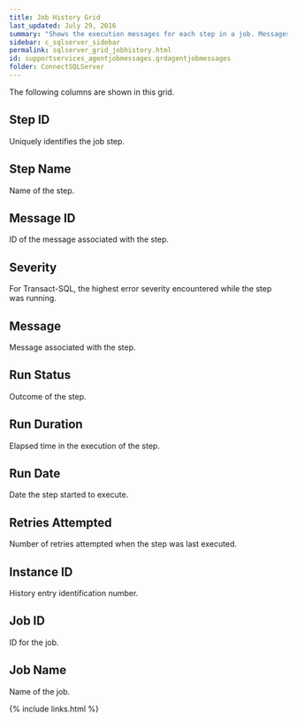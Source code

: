 ```yaml
---
title: Job History Grid
last_updated: July 29, 2016
summary: "Shows the execution messages for each step in a job. Messages may not be available for all jobs."
sidebar: c_sqlserver_sidebar
permalink: sqlserver_grid_jobhistory.html
id: supportservices_agentjobmessages.grdagentjobmessages
folder: ConnectSQLServer
---
```




The following columns are shown in this grid.

## Step ID

Uniquely identifies the job step.

## Step Name

Name of the step.

## Message ID

ID of the message associated with the step.

## Severity

For Transact-SQL, the highest error severity encountered while the step was running.

## Message

Message associated with the step.

## Run Status

Outcome of the step.

## Run Duration

Elapsed time in the execution of the step.

## Run Date

Date the step started to execute.

## Retries Attempted

Number of retries attempted when the step was last executed.

## Instance ID

History entry identification number.

## Job ID

ID for the job.

## Job Name

Name of the job.


{% include links.html %}
